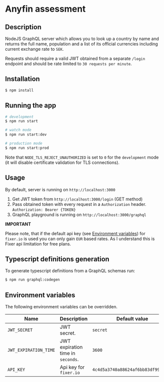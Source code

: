 # Anyfin assessment

## Description

NodeJS GraphQL server which allows you to look up a country by name 
and returns the full name, population and a list of its official currencies 
including current exchange rate to `SEK`. 

Requests should require a valid JWT obtained from a separate `/login` endpoint 
and should be rate limited to `30 requests per minute`.

## Installation

```bash
$ npm install
```

## Running the app

```bash
# development
$ npm run start

# watch mode
$ npm run start:dev

# production mode
$ npm run start:prod
```

Note that `NODE_TLS_REJECT_UNAUTHORIZED` is set to `0` for the `development` mode 
(it will disable certificate validation for TLS connections).

## Usage

By default, server is running on `http://localhost:3000`

1. Get JWT token from `http://localhost:3000/login` (GET method)
2. Pass obtained token with every request in a `Authorization` header. `Authorization: Bearer {TOKEN}`
3. GraphQL playground is running on `http://localhost:3000/graphql`

**IMPORTANT** 

Please note, that if the default api key (see [Environment variables](#environment-variables)) for `fixer.io` is used
you can only gain `EUR` based rates. As I understand this is Fixer api limitation for free plans.

## Typescript definitions generation

To generate typescript definitions from a GraphQL schemas run:

```bash
$ npm run graphql:codegen
```

## Environment variables

The following environment variables can be overridden.

| Name  | Description  | Default value
|---|---|---|
|`JWT_SECRET`|JWT secret.|`secret`|
|`JWT_EXPIRATION_TIME`|JWT expiration time in `seconds`.|`3600`|
|`API_KEY`|Api key for `fixer.io`|`4c4d5a3740a88624af6bb83df99375a3`|
